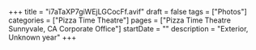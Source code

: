 +++
title = "i7aTaXP7giWEjLGCocFf.avif"
draft = false
tags = ["Photos"]
categories = ["Pizza Time Theatre"]
pages = ["Pizza Time Theatre Sunnyvale, CA Corporate Office"]
startDate = ""
description = "Exterior, Unknown year"
+++
